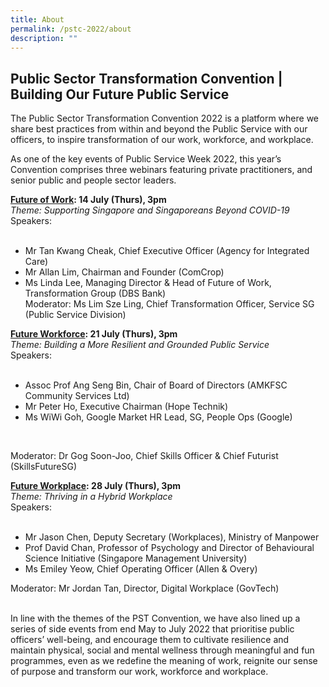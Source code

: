 ```yaml
---
title: About
permalink: /pstc-2022/about
description: ""
---
```

## Public Sector Transformation Convention | Building Our Future Public Service
The Public Sector Transformation Convention 2022 is a platform where we share best practices from within and beyond the Public Service with our officers, to inspire transformation of our work, workforce, and workplace.
<p>
As one of the key events of Public Service Week 2022, this year’s Convention comprises three webinars featuring private practitioners, and senior public and people sector leaders.

<p>

<b><a href="https://www.publicserviceweek.gov.sg/pstc-2022/future-of-work ">Future of Work</a>: 14 July (Thurs), 3pm</b><br>
	<i>Theme: Supporting Singapore and Singaporeans Beyond COVID-19</i><br>
	Speakers:<br><br>

* Mr Tan Kwang Cheak, Chief Executive Officer (Agency for Integrated Care)   
* Mr Allan Lim, Chairman and Founder (ComCrop)
* Ms Linda Lee, Managing Director & Head of Future of Work, Transformation Group (DBS Bank) <br>
Moderator: Ms Lim Sze Ling, Chief Transformation Officer, Service SG (Public Service Division)
	<p>
		
<b><a href="https://www.publicserviceweek.gov.sg/pstc-2022/future-workforce ">Future Workforce</a>: 21 July (Thurs), 3pm</b><br>
<i>Theme: Building a More Resilient and Grounded Public Service</i>
<br>Speakers:<br><br>
* Assoc Prof Ang Seng Bin, Chair of Board of Directors (AMKFSC Community Services Ltd)
* Mr Peter Ho, Executive Chairman (Hope Technik)
* Ms WiWi Goh, Google Market HR Lead, SG, People Ops (Google)
<br>
	
Moderator: Dr Gog Soon-Joo, Chief Skills Officer & Chief Futurist (SkillsFutureSG)
		<p>
			
<b><a href="https://www.publicserviceweek.gov.sg/pstc-2022/future-workplace ">Future Workplace</a>: 28 July (Thurs), 3pm</b><br>
			<i>Theme: Thriving in a Hybrid Workplace </i><br>
Speakers:
<br><br>
* Mr Jason Chen, Deputy Secretary (Workplaces), Ministry of Manpower <br>
* Prof David Chan, Professor of Psychology and Director of Behavioural Science Initiative (Singapore Management University)  <br>
* Ms Emiley Yeow, Chief Operating Officer (Allen & Overy)<br>

Moderator: Mr Jordan Tan, Director, Digital Workplace (GovTech)
<br>
<br>
<p>
In line with the themes of the PST Convention, we have also lined up a series of side events from end May to July 2022 that prioritise public officers’ well-being, and encourage them to cultivate resilience and maintain physical, social and mental wellness through meaningful and fun programmes, even as we redefine the meaning of work, reignite our sense of purpose and transform our work, workforce and workplace.